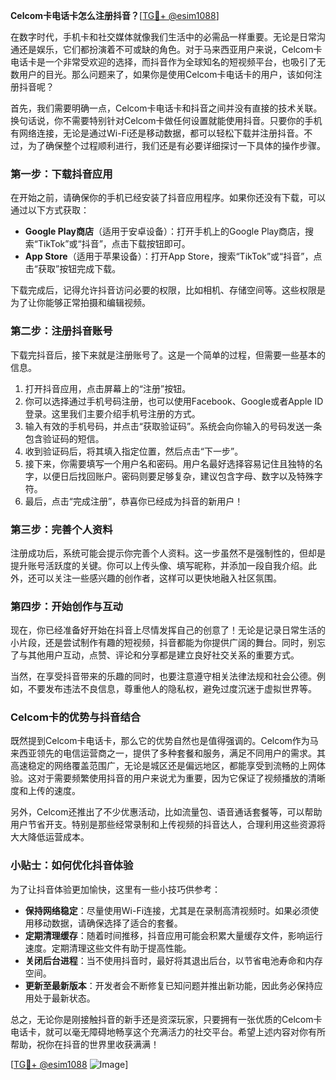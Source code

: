 **Celcom卡电话卡怎么注册抖音？**[[TG💪+ @esim1088](https://t.me/s/esim1088)]

在数字时代，手机卡和社交媒体就像我们生活中的必需品一样重要。无论是日常沟通还是娱乐，它们都扮演着不可或缺的角色。对于马来西亚用户来说，Celcom卡电话卡是一个非常受欢迎的选择，而抖音作为全球知名的短视频平台，也吸引了无数用户的目光。那么问题来了，如果你是使用Celcom卡电话卡的用户，该如何注册抖音呢？

首先，我们需要明确一点，Celcom卡电话卡和抖音之间并没有直接的技术关联。换句话说，你不需要特别针对Celcom卡做任何设置就能使用抖音。只要你的手机有网络连接，无论是通过Wi-Fi还是移动数据，都可以轻松下载并注册抖音。不过，为了确保整个过程顺利进行，我们还是有必要详细探讨一下具体的操作步骤。

### 第一步：下载抖音应用

在开始之前，请确保你的手机已经安装了抖音应用程序。如果你还没有下载，可以通过以下方式获取：

- **Google Play商店**（适用于安卓设备）：打开手机上的Google Play商店，搜索“TikTok”或“抖音”，点击下载按钮即可。
- **App Store**（适用于苹果设备）：打开App Store，搜索“TikTok”或“抖音”，点击“获取”按钮完成下载。

下载完成后，记得允许抖音访问必要的权限，比如相机、存储空间等。这些权限是为了让你能够正常拍摄和编辑视频。

### 第二步：注册抖音账号

下载完抖音后，接下来就是注册账号了。这是一个简单的过程，但需要一些基本的信息。

1. 打开抖音应用，点击屏幕上的“注册”按钮。
2. 你可以选择通过手机号码注册，也可以使用Facebook、Google或者Apple ID登录。这里我们主要介绍手机号注册的方式。
3. 输入有效的手机号码，并点击“获取验证码”。系统会向你输入的号码发送一条包含验证码的短信。
4. 收到验证码后，将其填入指定位置，然后点击“下一步”。
5. 接下来，你需要填写一个用户名和密码。用户名最好选择容易记住且独特的名字，以便日后找回账户。密码则要足够复杂，建议包含字母、数字以及特殊字符。
6. 最后，点击“完成注册”，恭喜你已经成为抖音的新用户！

### 第三步：完善个人资料

注册成功后，系统可能会提示你完善个人资料。这一步虽然不是强制性的，但却是提升账号活跃度的关键。你可以上传头像、填写昵称，并添加一段自我介绍。此外，还可以关注一些感兴趣的创作者，这样可以更快地融入社区氛围。

### 第四步：开始创作与互动

现在，你已经准备好开始在抖音上尽情发挥自己的创意了！无论是记录日常生活的小片段，还是尝试制作有趣的短视频，抖音都能为你提供广阔的舞台。同时，别忘了与其他用户互动，点赞、评论和分享都是建立良好社交关系的重要方式。

当然，在享受抖音带来的乐趣的同时，也要注意遵守相关法律法规和社会公德。例如，不要发布违法不良信息，尊重他人的隐私权，避免过度沉迷于虚拟世界等。

### Celcom卡的优势与抖音结合

既然提到Celcom卡电话卡，那么它的优势自然也是值得强调的。Celcom作为马来西亚领先的电信运营商之一，提供了多种套餐和服务，满足不同用户的需求。其高速稳定的网络覆盖范围广，无论是城区还是偏远地区，都能享受到流畅的上网体验。这对于需要频繁使用抖音的用户来说尤为重要，因为它保证了视频播放的清晰度和上传的速度。

另外，Celcom还推出了不少优惠活动，比如流量包、语音通话套餐等，可以帮助用户节省开支。特别是那些经常录制和上传视频的抖音达人，合理利用这些资源将大大降低运营成本。

### 小贴士：如何优化抖音体验

为了让抖音体验更加愉快，这里有一些小技巧供参考：

- **保持网络稳定**：尽量使用Wi-Fi连接，尤其是在录制高清视频时。如果必须使用移动数据，请确保选择了适合的套餐。
- **定期清理缓存**：随着时间推移，抖音应用可能会积累大量缓存文件，影响运行速度。定期清理这些文件有助于提高性能。
- **关闭后台进程**：当不使用抖音时，最好将其退出后台，以节省电池寿命和内存空间。
- **更新至最新版本**：开发者会不断修复已知问题并推出新功能，因此务必保持应用处于最新状态。

总之，无论你是刚接触抖音的新手还是资深玩家，只要拥有一张优质的Celcom卡电话卡，就可以毫无障碍地畅享这个充满活力的社交平台。希望上述内容对你有所帮助，祝你在抖音的世界里收获满满！

[[TG💪+ @esim1088](https://t.me/s/esim1088) ![Image](https://i.postimg.cc/4NQfJmqS/Snipaste-2025-05-13-00-14-12.png)]